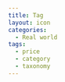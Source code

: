 ```yaml
---
title: Tag
layout: icon
categories:
  - Real world
tags:
  - price
  - category
  - taxonomy
---
```

